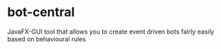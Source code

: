 # bot-central
JavaFX-GUI tool that allows you to create event driven bots fairly easily based on behavioural rules
